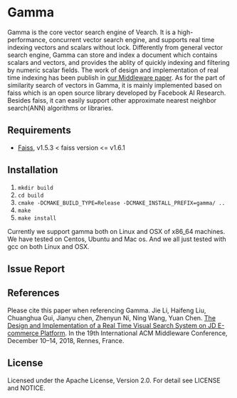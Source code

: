 # Gamma 
Gamma is the core vector search engine of Vearch. It is a high-performance, concurrent vector search engine, and supports real time indexing vectors and scalars without lock. Differently from general vector search engine, Gamma can store and index a document which contains scalars and vectors, and provides the ablity of quickly indexing and filtering by numeric scalar fields. The work of design and implementation of real time indexing has been publish in [our Middleware paper](https://arxiv.org/abs/1908.07389).
As for the part of similarity search of vectors in Gamma, it is mainly implemented based on faiss which is an open source library developed by Facebook AI Research. Besides faiss, it can easily support other approximate nearest neighbor search(ANN) algorithms or libraries. 

## Requirements 
* [Faiss](https://github.com/facebookresearch/faiss), v1.5.3 < faiss version <= v1.6.1

## Installation
1. `mkdir build`
2. `cd build`
3. `cmake -DCMAKE_BUILD_TYPE=Release -DCMAKE_INSTALL_PREFIX=gamma/ ..`
4. `make`
5. `make install`

Currently we support gamma both on Linux and OSX of x86_64 machines. We have tested on Centos, Ubuntu and Mac os. And we all just tested with gcc on both Linux and OSX.

## Issue Report


## References
Please cite this paper when referencing Gamma.
Jie Li, Haifeng Liu, Chuanghua Gui, Jianyu chen, Zhenyun Ni, Ning Wang, Yuan Chen. [The Design and Implementation of a Real Time Visual Search System on JD E-commerce Platform](https://arxiv.org/abs/1908.07389). In the 19th International ACM Middleware Conference, December 10–14, 2018, Rennes, France.
 
## License
Licensed under the Apache License, Version 2.0. For detail see LICENSE and NOTICE.
